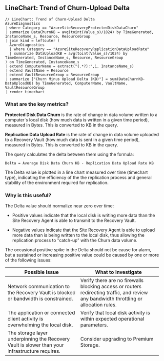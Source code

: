 ## LineChart: Trend of Churn-Upload Delta

```
// LineChart: Trend of Churn-Upload Delta
AzureDiagnostics
| where Category == "AzureSiteRecoveryProtectedDiskDataChurn"
| summarize DataChurnKB = avg(toint(Value_s)/1024) by TimeGenerated, InstanceName_s, Resource, ResourceGroup
| join kind = leftouter (
  AzureDiagnostics
  | where Category == "AzureSiteRecoveryReplicationDataUploadRate"
  | summarize DataUploadKB = avg(toint(Value_s)/1024) by TimeGenerated, InstanceName_s, Resource, ResourceGroup
) on TimeGenerated, InstanceName_s
| extend ComputerName = extract("(.*?):",1, InstanceName_s)
| extend VaultName = Resource
| extend VaultResourceGroup = ResourceGroup
| summarize ["Churn Minus Upload Delta (KB)"] = sum(DataChurnKB-DataUploadKB) by TimeGenerated, ComputerName, VaultName, VaultResourceGroup
| render timechart
```

### What are the key metrics?

**Protected Disk Data Churn** is the rate of change in data volume written to a computer's local disk (how much data is written in a given time period), measured in Bytes. This is converted to KB in the query.

**Replication Data Upload Rate** is the rate of change in data volume uploaded to a Recovery Vault (how much data is sent in a given time period), measured in Bytes. This is converted to KB in the query.

The query calculates the delta between them using the formula:

```Delta = Average Disk Data Churn KB - Replication Data Upload Rate KB```

The Delta value is plotted in a line chart measured over time (timechart type), indicating the efficiency of the the replication process and general stability of the environment required for replication.

### Why is this useful?

The Delta value should normalize near zero over time:

+ Positive values indicate that the local disk is writing more data than the Site Recovery Agent is able to transmit to the Recovery Vault.

+ Negative values indicate that the Site Recovery Agent is able to upload more data than is being written to the local disk, thus allowing the replication process to "catch-up" with the Churn data volume.

The occasional positive spike in the Delta should not be cause for alarm, but a sustained or increasing positive value could be caused by one or more of the following issues:

| Possible Issue | What to Investigate |
| --- | --- | 
| Network communication to the Recovery Vault is blocked or bandwidth is constrained. | Verify there are no firewalls blocking access or routers redirecting traffic, and review any bandwidth throttling or allocation rules. |
| The application or connected client activity is overwhelming the local disk. | Verify that local disk activity is within expected operational parameters. |
| The storage layer underpinning the Recovery Vault is slower than your infrastructure requires. | Consider upgrading to Premium Storage. |
